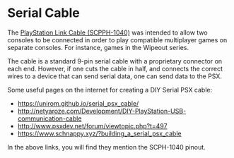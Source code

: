 # Serial Cable

The [PlayStation Link Cable (SCPPH-1040)](https://en.wikipedia.org/wiki/PlayStation_Link_Cable) was intended to allow two consoles to be connected in order to play compatible multiplayer games on separate consoles. For instance, games in the Wipeout series.

The cable is a standard 9-pin serial cable with a proprietary connector on each end. However, if one cuts the cable in half, and connects the correct wires to a device that can send serial data, one can send data to the PSX.

Some useful pages on the internet for creating a DIY Serial PSX cable:
- https://unirom.github.io/serial_psx_cable/
- http://netyaroze.com/Development/DIY-PlayStation-USB-communication-cable
- http://www.psxdev.net/forum/viewtopic.php?t=497
- https://www.schnappy.xyz/?building_a_serial_psx_cable

In the above links, you will find they mention the SCPH-1040 pinout. 